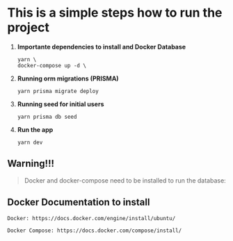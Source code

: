 
# This is a simple steps how to run the project

1) **Importante dependencies to install and Docker Database**

   ```console
   yarn \
   docker-compose up -d \
   ```

2) **Running orm migrations (PRISMA)**
     ```console
    yarn prisma migrate deploy
   ```
3) **Running seed for initial users**
     ```console
   yarn prisma db seed
   ```
4) **Run the app**
     ```console
   yarn dev
   ```


## Warning!!!
> Docker and docker-compose need to be installed to run the database:



## Docker Documentation to install
    Docker: https://docs.docker.com/engine/install/ubuntu/

    Docker Compose: https://docs.docker.com/compose/install/
